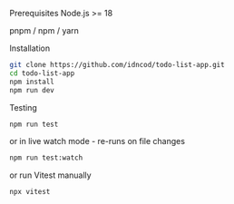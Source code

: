 Prerequisites
Node.js >= 18

pnpm / npm / yarn

Installation
```bash
git clone https://github.com/idncod/todo-list-app.git
cd todo-list-app
npm install
npm run dev
```

Testing
```bash
npm run test
```
or in live watch mode - re-runs on file changes
```bash
npm run test:watch
```

or run Vitest manually
```bash
npx vitest
```